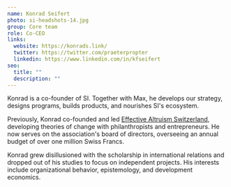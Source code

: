 ```yaml
---
name: Konrad Seifert
photo: si-headshots-14.jpg
group: Core team
role: Co-CEO
links:
  website: https://konrads.link/
  twitter: https://twitter.com/praeterpropter
  linkedin: https://www.linkedin.com/in/kfseifert
seo:
  title: ""
  description: ""
---
```


Konrad is a co-founder of SI. Together with Max, he develops our strategy, designs programs, builds products, and nourishes SI's ecosystem.

Previously, Konrad co-founded and led [Effective Altruism Switzerland](https://effectivealtruism.ch/), developing theories of change with philanthropists and entrepreneurs. He now serves on the association's board of directors, overseeing an annual budget of over one million Swiss Francs.

Konrad grew disillusioned with the scholarship in international relations and dropped out of his studies to focus on independent projects. His interests include organizational behavior, epistemology, and development economics.

